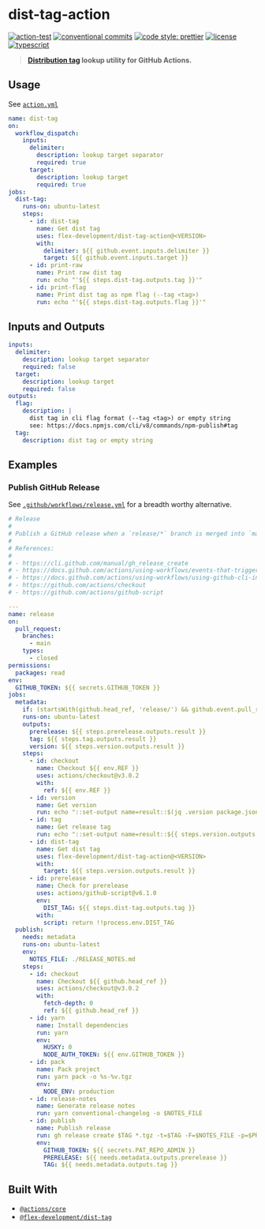 # dist-tag-action

[![action-test](https://github.com/flex-development/dist-tag-action/actions/workflows/action-test.yml/badge.svg)](https://github.com/flex-development/dist-tag-action/actions/workflows/action-test.yml)
[![conventional commits](https://img.shields.io/badge/conventional%20commits-1.0.0-yellow.svg)](https://conventionalcommits.org)
[![code style: prettier](https://img.shields.io/badge/code_style-prettier-ff69b4.svg)](https://github.com/prettier/prettier)
[![license](https://img.shields.io/github/license/flex-development/dist-tag-action.svg)](LICENSE.md)
[![typescript](https://badgen.net/badge/-/typescript?color=2a72bc&icon=typescript&label)](https://typescriptlang.org)

> **[Distribution tag][3] lookup utility for GitHub Actions.**

## Usage

See [`action.yml`](action.yml)

```yaml
name: dist-tag
on:
  workflow_dispatch:
    inputs:
      delimiter:
        description: lookup target separator
        required: true
      target:
        description: lookup target
        required: true
jobs:
  dist-tag:
    runs-on: ubuntu-latest
    steps:
      - id: dist-tag
        name: Get dist tag
        uses: flex-development/dist-tag-action@<VERSION>
        with:
          delimiter: ${{ github.event.inputs.delimiter }}
          target: ${{ github.event.inputs.target }}
      - id: print-raw
        name: Print raw dist tag
        run: echo "'${{ steps.dist-tag.outputs.tag }}'"
      - id: print-flag
        name: Print dist tag as npm flag (--tag <tag>)
        run: echo "'${{ steps.dist-tag.outputs.flag }}'"
```

## Inputs and Outputs

```yaml
inputs:
  delimiter:
    description: lookup target separator
    required: false
  target:
    description: lookup target
    required: false
outputs:
  flag:
    description: |
      dist tag in cli flag format (--tag <tag>) or empty string
      see: https://docs.npmjs.com/cli/v8/commands/npm-publish#tag
  tag:
    description: dist tag or empty string
```

## Examples

### Publish GitHub Release

See [`.github/workflows/release.yml`](.github/workflows/release.yml) for a
breadth worthy alternative.

```yaml
# Release
#
# Publish a GitHub release when a `release/*` branch is merged into `main`.
#
# References:
#
# - https://cli.github.com/manual/gh_release_create
# - https://docs.github.com/actions/using-workflows/events-that-trigger-workflows#pull_request
# - https://docs.github.com/actions/using-workflows/using-github-cli-in-workflows
# - https://github.com/actions/checkout
# - https://github.com/actions/github-script

---
name: release
on:
  pull_request:
    branches:
      - main
    types:
      - closed
permissions:
  packages: read
env:
  GITHUB_TOKEN: ${{ secrets.GITHUB_TOKEN }}
jobs:
  metadata:
    if: (startsWith(github.head_ref, 'release/') && github.event.pull_request.merged)
    runs-on: ubuntu-latest
    outputs:
      prerelease: ${{ steps.prerelease.outputs.result }}
      tag: ${{ steps.tag.outputs.result }}
      version: ${{ steps.version.outputs.result }}
    steps:
      - id: checkout
        name: Checkout ${{ env.REF }}
        uses: actions/checkout@v3.0.2
        with:
          ref: ${{ env.REF }}
      - id: version
        name: Get version
        run: echo "::set-output name=result::$(jq .version package.json -r)"
      - id: tag
        name: Get release tag
        run: echo "::set-output name=result::${{ steps.version.outputs.result }}"
      - id: dist-tag
        name: Get dist tag
        uses: flex-development/dist-tag-action@<VERSION>
        with:
          target: ${{ steps.version.outputs.result }}
      - id: prerelease
        name: Check for prerelease
        uses: actions/github-script@v6.1.0
        env:
          DIST_TAG: ${{ steps.dist-tag.outputs.tag }}
        with:
          script: return !!process.env.DIST_TAG
  publish:
    needs: metadata
    runs-on: ubuntu-latest
    env:
      NOTES_FILE: ./RELEASE_NOTES.md
    steps:
      - id: checkout
        name: Checkout ${{ github.head_ref }}
        uses: actions/checkout@v3.0.2
        with:
          fetch-depth: 0
          ref: ${{ github.head_ref }}
      - id: yarn
        name: Install dependencies
        run: yarn
        env:
          HUSKY: 0
          NODE_AUTH_TOKEN: ${{ env.GITHUB_TOKEN }}
      - id: pack
        name: Pack project
        run: yarn pack -o %s-%v.tgz
        env:
          NODE_ENV: production
      - id: release-notes
        name: Generate release notes
        run: yarn conventional-changelog -o $NOTES_FILE
      - id: publish
        name: Publish release
        run: gh release create $TAG *.tgz -t=$TAG -F=$NOTES_FILE -p=$PRERELEASE
        env:
          GITHUB_TOKEN: ${{ secrets.PAT_REPO_ADMIN }}
          PRERELEASE: ${{ needs.metadata.outputs.prerelease }}
          TAG: ${{ needs.metadata.outputs.tag }}
```

## Built With

- [`@actions/core`][1]
- [`@flex-development/dist-tag`][2]

[1]: https://github.com/actions/toolkit/tree/main/packages/core
[2]: https://github.com/flex-development/dist-tag
[3]: https://docs.npmjs.com/cli/v8/commands/npm-dist-tag
